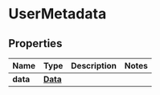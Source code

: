 
# UserMetadata

## Properties
Name | Type | Description | Notes
------------ | ------------- | ------------- | -------------
**data** | [**Data**](Data.md) |  | 




